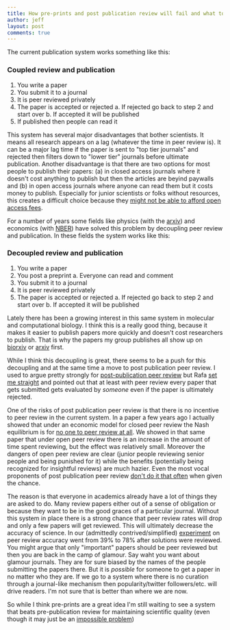 ```yaml
---
title: How pre-prints and post publication review will fail and what to do about it
author: jeff
layout: post
comments: true
---
```


The current publication system works something like this: 

### Coupled review and publication

1. You write a paper
2. You submit it to a journal
3. It is peer reviewed privately
4. The paper is accepted or rejected
    a. If rejected go back to step 2 and start over
    b. If accepted it will be published
5. If published then people can read it

This system has several major disadvantages that bother scientists. It means
all research appears on a lag (whatever the time in peer review is). It can be
a major lag time if the paper is sent to "top tier journals" and rejected then filters
down to "lower tier" journals before ultimate publication. Another disadvantage
is that there are two options for most people to publish their papers: (a) in closed access journals where
it doesn't cost anything to publish but then the articles are beyind paywalls and (b) 
in open access journals where anyone can read them but it costs money to publish. Especially
for junior scientists or folks without resources, this creates a difficult choice because
they [might not be able to afford open access fees](http://simplystatistics.org/2011/11/03/free-access-publishing-is-awesome-but-expensive-how/).

For a number of years some fields like physics (with the [arxiv](http://arxiv.org/)) and 
economics (with [NBER](http://www.nber.org/papers.html)) have solved this problem
by decoupling peer review and publication. In these fields the system works like this: 

### Decoupled review and publication

1. You write a paper
2. You post a preprint
    a. Everyone can read and comment
3. You submit it to a journal
4. It is peer reviewed privately
5. The paper is accepted or rejected
    a. If rejected go back to step 2 and start over
    b. If accepted it will be published

Lately there has been a growing interest in this same system in molecular and computational biology. I think
this is a really good thing, because it makes it easier to publish papers more quickly and doesn't cost researchers to publish. That is 
why the papers my group publishes all show up on [biorxiv](http://biorxiv.org/search/author1%3AJeffrey%2BLeek%2B) or [arxiv](http://arxiv.org/find/stat/1/au:+Leek_J/0/1/0/all/0/1) first. 

While I think this decoupling is great, there seems to be a push for this decoupling and at the same time
a move to post publication peer review. 
I used to argue pretty strongly for [post-publication peer review](http://simplystatistics.org/2012/10/04/should-we-stop-publishing-peer-reviewed-papers/) but Rafa [set me 
straight](http://simplystatistics.org/2012/10/08/why-we-should-continue-publishing-peer-reviewed-papers/) and pointed
out that at least with peer review every paper that gets submitted gets evaluated by _someone_ even if the paper
is ultimately rejected. 

One of the risks of post publication peer review is that there is no incentive to peer review in the current system. In a paper a
few years ago I actually showed that under an economic model for closed peer review the Nash equilibrium is for [no one to peer review at all](http://journals.plos.org/plosone/article?id=10.1371/journal.pone.0026895). We showed in that same paper that under
open peer review there is an increase in the amount of time spent reviewing, but the effect was relatively small. Moreover
the dangers of open peer review are clear (junior people reviewing senior people and being punished for it) while the
benefits (potentially being recognized for insightful reviews) are much hazier. Even the most vocal proponents of 
post publication peer review [don't do it that often](http://www.ncbi.nlm.nih.gov/myncbi/michael.eisen.1/comments/) when given the chance. 

The reason is that everyone in academics already have a lot of things they are asked to do. Many review papers either out 
of a sense of obligation or because they want to be in the good graces of a particular journal. Without this system in place
there is a strong chance that peer review rates will drop and only a few papers will get reviewed. This will ultimately decrease
the accuracy of science. In our (admittedly contrived/simplified) [experiment](http://journals.plos.org/plosone/article?id=10.1371/journal.pone.002689) on peer review accuracy went from 39% to 78% after solutions were reviewed. You might argue that only "important" papers should be peer reviewed but then you are back in the camp of glamour. Say waht you want about glamour journals. They are for sure biased by the names of the people submitting the papers there. But it is _possible_ for someone to get a paper in no matter who they are.  If we go to a system where there is no curation through a journal-like mechanism then popularity/twitter followers/etc. will drive readers. I'm not sure that is better than where we are now. 

So while I think pre-prints are a great idea I'm still waiting to see a system that beats pre-publication review for maintaining scientific quality (even though it may just be an [impossible problem](http://simplystatistics.org/2015/02/09/the-trouble-with-evaluating-anything/))



